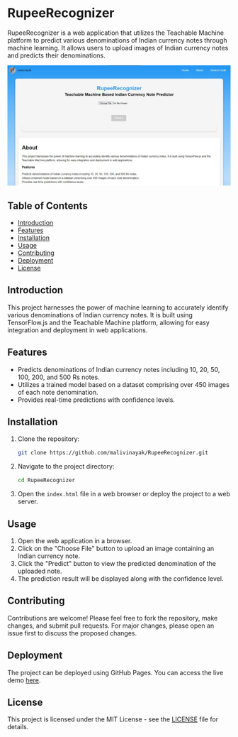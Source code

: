 # RupeeRecognizer

RupeeRecognizer is a web application that utilizes the Teachable Machine platform to predict various denominations of Indian currency notes through machine learning. It allows users to upload images of Indian currency notes and predicts their denominations.

![RupeeRecognizer HomePage](./RupeeRecognizer_HomePage.jpg)

## Table of Contents

- [Introduction](#introduction)
- [Features](#features)
- [Installation](#installation)
- [Usage](#usage)
- [Contributing](#contributing)
- [Deployment](#deployment)
- [License](#license)

## Introduction

This project harnesses the power of machine learning to accurately identify various denominations of Indian currency notes. It is built using TensorFlow.js and the Teachable Machine platform, allowing for easy integration and deployment in web applications.

## Features

- Predicts denominations of Indian currency notes including 10, 20, 50, 100, 200, and 500 Rs notes.
- Utilizes a trained model based on a dataset comprising over 450 images of each note denomination.
- Provides real-time predictions with confidence levels.

## Installation

1. Clone the repository:

    ```bash
    git clone https://github.com/malivinayak/RupeeRecognizer.git
    ```

2. Navigate to the project directory:

    ```bash
    cd RupeeRecognizer
    ```

3. Open the `index.html` file in a web browser or deploy the project to a web server.

## Usage

1. Open the web application in a browser.
2. Click on the "Choose File" button to upload an image containing an Indian currency note.
3. Click the "Predict" button to view the predicted denomination of the uploaded note.
4. The prediction result will be displayed along with the confidence level.

## Contributing

Contributions are welcome! Please feel free to fork the repository, make changes, and submit pull requests. For major changes, please open an issue first to discuss the proposed changes.

## Deployment

The project can be deployed using GitHub Pages. You can access the live demo [here](https://malivinayak.github.io/RupeeRecognizer).

## License

This project is licensed under the MIT License - see the [LICENSE](LICENSE) file for details.
